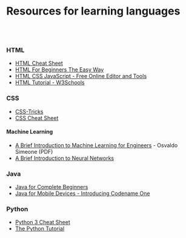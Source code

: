 # Resources for learning languages
<br><br>

### HTML

- [HTML Cheat Sheet](https://digital.com/tools/html-cheatsheet/)
- [HTML For Beginners The Easy Way](https://html.com/)
- [HTML CSS JavaScript - Free Online Editor and Tools](https://html-css-js.com/)
- [HTML Tutorial - W3Schools](https://www.w3schools.com/html/)
### CSS

- [CSS-Tricks](https://css-tricks.com/)
- [CSS Cheat Sheet](https://htmlcheatsheet.com/css/)


#### Machine Learning

-  [A Brief Introduction to Machine Learning for Engineers](https://arxiv.org/pdf/1709.02840.pdf) - Osvaldo Simeone (PDF)
-  [A Brief Introduction to Neural Networks](http://www.dkriesel.com/en/science/neural_networks)

### Java

- [Java for Complete Beginners](http://courses.caveofprogramming.com/courses/java-for-complete-beginners)
- [Java for Mobile Devices - Introducing Codename One](https://codenameone.teachable.com/p/java-for-mobile-devices-introducing-codename-one)

### Python

- [Python 3 Cheat Sheet](https://perso.limsi.fr/pointal/_media/python:cours:mementopython3-english.pdf)
- [The Python Tutorial](https://docs.python.org/3/tutorial/index.html)
